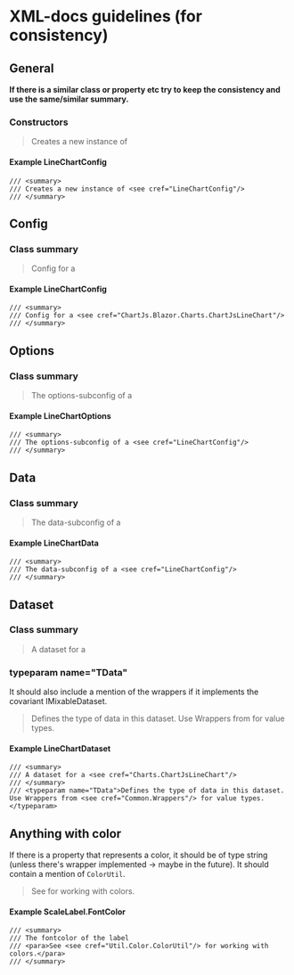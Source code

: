 # XML-docs guidelines (for consistency)

## General
**If there is a similar class or property etc try to keep the consistency and use the same/similar summary.**

### Constructors

> Creates a new instance of <see cref="CLASS"/>

#### Example LineChartConfig
```
/// <summary>
/// Creates a new instance of <see cref="LineChartConfig"/>
/// </summary>
```

## Config
### Class summary
 
> Config for a <see cref="CHART"/>

#### Example LineChartConfig
```
/// <summary>
/// Config for a <see cref="ChartJs.Blazor.Charts.ChartJsLineChart"/>
/// </summary>
```

## Options
### Class summary

> The options-subconfig of a <see cref="CONFIG"/>

#### Example LineChartOptions
```
/// <summary>
/// The options-subconfig of a <see cref="LineChartConfig"/>
/// </summary>
```

## Data
### Class summary

> The data-subconfig of a <see cref="CONFIG"/>

#### Example LineChartData
```
/// <summary>
/// The data-subconfig of a <see cref="LineChartConfig"/>
/// </summary>
```

## Dataset
### Class summary

> A dataset for a <see cref="CHART"/>

### typeparam name="TData"

It should also include a mention of the wrappers if it implements the covariant IMixableDataset.

> Defines the type of data in this dataset. Use Wrappers from <see cref="Common.Wrappers"/> for value types.

#### Example LineChartDataset<TData>
```
/// <summary>
/// A dataset for a <see cref="Charts.ChartJsLineChart"/>
/// </summary>
/// <typeparam name="TData">Defines the type of data in this dataset. Use Wrappers from <see cref="Common.Wrappers"/> for value types.</typeparam>
```

## Anything with color

If there is a property that represents a color, it should be of type string (unless there's wrapper implemented -> maybe in the future). It should contain a mention of `ColorUtil`.

> See <see cref="Util.Color.ColorUtil"/> for working with colors.

#### Example ScaleLabel.FontColor
```
/// <summary>
/// The fontcolor of the label
/// <para>See <see cref="Util.Color.ColorUtil"/> for working with colors.</para>
/// </summary>
```
